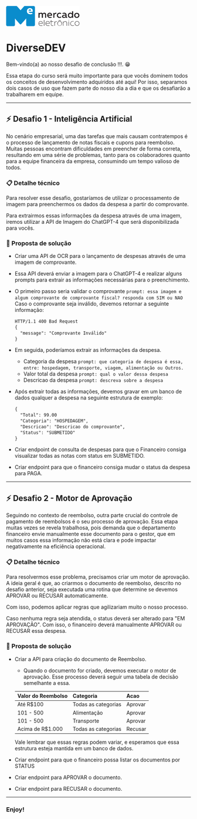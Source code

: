 <img src="me.svg" width="200" alt="ME">

# DiverseDEV

Bem-vindo(a) ao nosso desafio de conclusão !!!. :grin:

Essa etapa do curso será muito importante para que vocês dominem todos os conceitos de desenvolvimento adquiridos até aqui! Por isso, separamos dois casos de uso que fazem parte do nosso dia a dia e que os desafiarão a trabalharem em equipe.

---
## :zap: Desafio 1 - Inteligência Artificial
No cenário empresarial, uma das tarefas que mais causam contratempos é o processo de lançamento de notas fiscais e cupons para reembolso. Muitas pessoas encontram dificuldades em preencher de forma correta, resultando em uma série de problemas, tanto para os colaboradores quanto para a equipe financeira da empresa, consumindo um tempo valioso de todos.

### :clipboard: Detalhe técnico
Para resolver esse desafio, gostaríamos de utilizar o processamento de imagem para preenchermos os dados da despesa a partir do comprovante.

Para extrairmos essas informações da despesa através de uma imagem, iremos utilizar a API de Imagem do ChatGPT-4 que será disponibilizada para vocês.

### :rocket: Proposta de solução

* Criar uma API de OCR para o lançamento de despesas através de uma imagem de comprovante.

* Essa API deverá enviar a imagem para o ChatGPT-4 e realizar alguns prompts para extrair as informações necessárias para o preenchimento.

* O primeiro passo seria validar o comprovante
    ``prompt: essa imagem e algum comprovante de comprovante fiscal? responda com SIM ou NAO``
  Caso o comprovante seja inválido, devemos retornar a seguinte informação:
  
  ```
  HTTP/1.1 400 Bad Request
  {
    "message": "Comprovante Inválido"
  }
  ```
* Em seguida, poderíamos extrair as informações da despesa.
  * Categoria da despesa
    ``prompt: que categoria de despesa é essa, entre: hospedagem, transporte, viagem, alimentação ou Outros.``   
  * Valor total da despesa
    ``prompt: qual o valor dessa despesa``
  * Descricao da despesa
    ``prompt: descreva sobre a despesa``

* Após extrair todas as informações, devemos gravar em um banco de dados qualquer a despesa na seguinte estrutura de exemplo:
  ```
  {
    "Total": 99.00
    "Categoria": "HOSPEDAGEM",
    "Descricao": "Descricao do comprovante",
    "Status": "SUBMETIDO"
  }
  ```
* Criar endpoint de consulta de despesas para que o Financeiro consiga visualizar todas as notas com status em SUBMETIDO.
* Criar endpoint para que o financeiro consiga mudar o status da despesa para PAGA.

---

## :zap: Desafio 2 - Motor de Aprovação
Seguindo no contexto de reembolso, outra parte crucial do controle de pagamento de reembolsos é o seu processo de aprovação.
Essa etapa muitas vezes se revela trabalhosa, pois demanda que o departamento financeiro envie manualmente esse documento para o gestor, que em muitos casos essa informação não está clara e pode impactar negativamente na eficiência operacional.

### :clipboard: Detalhe técnico
Para resolvermos esse problema, precisamos criar um motor de aprovação.
A ideia geral é que, ao criarmos o documento de reembolso, descrito no desafio anterior, seja executada uma rotina que determine se devemos APROVAR ou RECUSAR automaticamente.

Com isso, podemos aplicar regras que agilizariam muito o nosso processo.

Caso nenhuma regra seja atendida, o status deverá ser alterado para "EM APROVAÇÃO". 
Com isso, o financeiro deverá manualmente APROVAR ou RECUSAR essa despesa.

### :rocket: Proposta de solução
* Criar a API para criação do documento de Reembolso.
  * Quando o documento for criado, devemos executar o motor de aprovação.
  Esse processo deverá seguir uma tabela de decisão semelhante a essa.

   | Valor do Reembolso| Categoria            | Acao    |
   |-|-|-|
   | Até R$100	       | Todas as categorias   | Aprovar
   | 101 - 500	       | Alimentação           | Aprovar | 
   | 101 - 500		     | Transporte            | Aprovar |
   | Acima de R$1.000	 | Todas as categorias	 | Recusar |
  
  Vale lembrar que essas regras podem variar, e esperamos que essa estrutura esteja mantida em um banco de dados.

* Criar endpoint para que o financeiro possa listar os documentos por STATUS
* Criar endpoint para APROVAR o documento.
* Criar endpoint para RECUSAR o documento.

---

### Enjoy!
